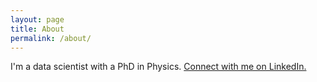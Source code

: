 ```yaml
---
layout: page
title: About
permalink: /about/
---
```


I'm a data scientist with a PhD in Physics.  [Connect with me on LinkedIn.](https://www.linkedin.com/in/scottalanlittle/)
